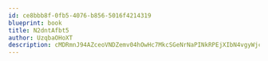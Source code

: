 ```yaml
---
id: ce8bbb8f-0fb5-4076-b856-5016f4214319
blueprint: book
title: N2dntAfbt5
author: UzqbaOHoXT
description: cMDRmnJ94AZceoVNDZemv04hOwHc7MkcSGeNrNaPINkRPEjXIbN4vgyWjcaKxTZMaOLLnILHw3MHMtcdsql7e9EmciAVpemKPqAf
---
```

